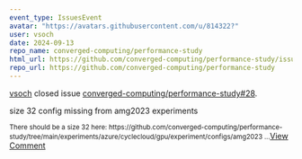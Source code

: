 ```yaml
---
event_type: IssuesEvent
avatar: "https://avatars.githubusercontent.com/u/814322?"
user: vsoch
date: 2024-09-13
repo_name: converged-computing/performance-study
html_url: https://github.com/converged-computing/performance-study/issues/28
repo_url: https://github.com/converged-computing/performance-study
---
```


<a href='https://github.com/vsoch' target='_blank'>vsoch</a> closed issue <a href='https://github.com/converged-computing/performance-study/issues/28' target='_blank'>converged-computing/performance-study#28</a>.

<p>size 32 config missing from amg2023 experiments</p><small>There should be a size 32 here: https://github.com/converged-computing/performance-study/tree/main/experiments/azure/cyclecloud/gpu/experiment/configs/amg2023...</small><a href='https://github.com/converged-computing/performance-study/issues/28' target='_blank'>View Comment</a>